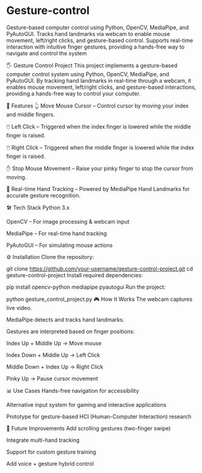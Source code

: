 # Gesture-control
Gesture-based computer control using Python, OpenCV, MediaPipe, and PyAutoGUI. Tracks hand landmarks via webcam to enable mouse movement, left/right clicks, and gesture-based control. Supports real-time interaction with intuitive finger gestures, providing a hands-free way to navigate and control the system


🖐️ Gesture Control Project
This project implements a gesture-based computer control system using Python, OpenCV, MediaPipe, and PyAutoGUI. By tracking hand landmarks in real-time through a webcam, it enables mouse movement, left/right clicks, and gesture-based interactions, providing a hands-free way to control your computer.

📌 Features
👆 Move Mouse Cursor – Control cursor by moving your index and middle fingers.

🖱️ Left Click – Triggered when the index finger is lowered while the middle finger is raised.

🖱️ Right Click – Triggered when the middle finger is lowered while the index finger is raised.

✋ Stop Mouse Movement – Raise your pinky finger to stop the cursor from moving.

🎥 Real-time Hand Tracking – Powered by MediaPipe Hand Landmarks for accurate gesture recognition.

🛠️ Tech Stack
Python 3.x

OpenCV – For image processing & webcam input

MediaPipe – For real-time hand tracking

PyAutoGUI – For simulating mouse actions

⚙️ Installation
Clone the repository:

git clone https://github.com/your-username/gesture-control-project.git
cd gesture-control-project
Install required dependencies:

pip install opencv-python mediapipe pyautogui
Run the project:

python gesture_control_project.py
🎮 How It Works
The webcam captures live video.

MediaPipe detects and tracks hand landmarks.

Gestures are interpreted based on finger positions:

Index Up + Middle Up → Move mouse

Index Down + Middle Up → Left Click

Middle Down + Index Up → Right Click

Pinky Up → Pause cursor movement

📊 Use Cases
Hands-free navigation for accessibility

Alternative input system for gaming and interactive applications

Prototype for gesture-based HCI (Human-Computer Interaction) research

🚀 Future Improvements
Add scrolling gestures (two-finger swipe)

Integrate multi-hand tracking

Support for custom gesture training

Add voice + gesture hybrid control
